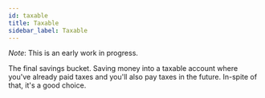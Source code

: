 ```yaml
---
id: taxable
title: Taxable
sidebar_label: Taxable
---
```


*Note*:  This is an early work in progress.

The final savings bucket.  Saving money into a taxable account where you've already paid taxes and you'll also pay taxes in the future.  In-spite of that, it's a good choice.
